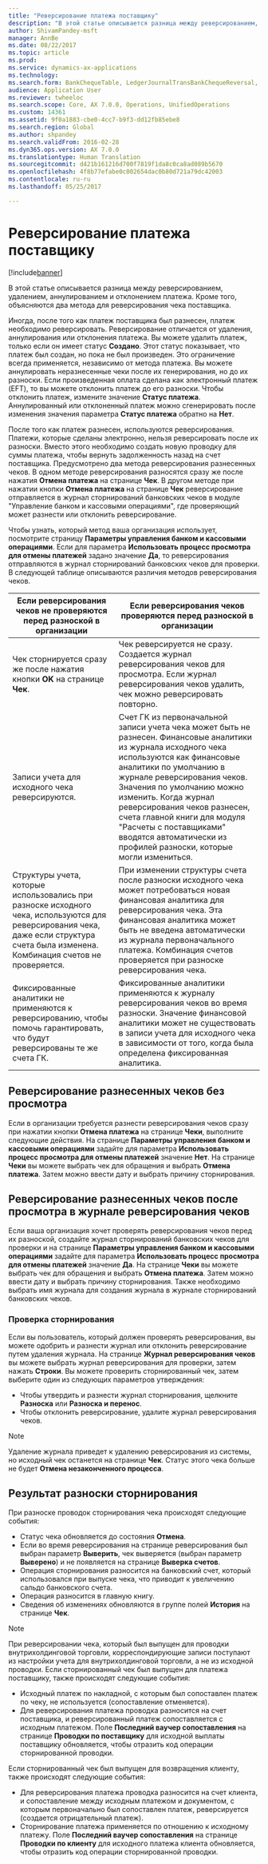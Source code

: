 ```yaml
---
title: "Реверсирование платежа поставщику"
description: "В этой статье описывается разница между реверсированием, удалением, аннулированием и отклонением платежа. Кроме того, объясняются два метода для реверсирования чека поставщика."
author: ShivamPandey-msft
manager: AnnBe
ms.date: 08/22/2017
ms.topic: article
ms.prod: 
ms.service: dynamics-ax-applications
ms.technology: 
ms.search.form: BankChequeTable, LedgerJournalTransBankChequeReversal, LedgerJournalTransVendPaym
audience: Application User
ms.reviewer: twheeloc
ms.search.scope: Core, AX 7.0.0, Operations, UnifiedOperations
ms.custom: 14361
ms.assetid: 9f0a1883-cbe0-4cc7-b9f3-dd12fb85ebe8
ms.search.region: Global
ms.author: shpandey
ms.search.validFrom: 2016-02-28
ms.dyn365.ops.version: AX 7.0.0
ms.translationtype: Human Translation
ms.sourcegitcommit: d421b161216d700f7819f1da8c0ca8ad089b5670
ms.openlocfilehash: 4f8b77efabe0c002654dac0b80d721a79dc42003
ms.contentlocale: ru-ru
ms.lasthandoff: 05/25/2017

---
```


# <a name="reverse-a-vendor-payment"></a>Реверсирование платежа поставщику

[!include[banner](../includes/banner.md)]


В этой статье описывается разница между реверсированием, удалением, аннулированием и отклонением платежа. Кроме того, объясняются два метода для реверсирования чека поставщика. 

Иногда, после того как платеж поставщика был разнесен, платеж необходимо реверсировать. Реверсирование отличается от удаления, аннулирования или отклонения платежа. Вы можете удалить платеж, только если он имеет статус **Создано**. Этот статус показывает, что платеж был создан, но пока не был произведен. Это ограничение всегда применяется, независимо от метода платежа. Вы можете аннулировать неразнесенные чеки после их генерирования, но до их разноски. Если произведенная оплата сделана как электронный платеж (EFT), то вы можете отклонить платеж до его разноски. Чтобы отклонить платеж, измените значение **Статус платежа**. Аннулированный или отклоненный платеж можно сгенерировать после изменения значения параметра **Статус платежа** обратно на **Нет**. 

После того как платеж разнесен, используются реверсирования. Платежи, которые сделаны электронно, нельзя реверсировать после их разноски. Вместо этого необходимо создать новую проводку для суммы платежа, чтобы вернуть задолженность назад на счет поставщика. Предусмотрено два метода реверсирования разнесенных чеков. В одном методе реверсирования разносятся сразу же после нажатия **Отмена платежа** на странице **Чек**. В другом методе при нажатии кнопки **Отмена платежа** на странице **Чек** реверсирование отправляется в журнал сторнирований банковских чеков в модуле "Управление банком и кассовыми операциями", где проверяющий может разнести или отклонить реверсирование. 

Чтобы узнать, который метод ваша организация использует, посмотрите страницу **Параметры управления банком и кассовыми операциями**. Если для параметра **Использовать процесс просмотра для отмены платежей** задано значение **Да**, то реверсирования отправляются в журнал сторнирований банковских чеков для проверки. В следующей таблице описываются различия методов реверсирования чеков.

| Если реверсирования чеков не проверяются перед разноской в организации                                                                                                                                  | Если реверсирования чеков проверяются перед разноской в организации                                                                                                                                                                                                                                                                                                                                                                     |
|-----------------------------------------------------------------------------------------------------------------------------------------------------------------------------------------------------|---------------------------------------------------------------------------------------------------------------------------------------------------------------------------------------------------------------------------------------------------------------------------------------------------------------------------------------------------------------------------------------------------------------------------------|
| Чек сторнируется сразу же после нажатия кнопки **OK** на странице **Чек**.                                                                                                                      | Чек реверсируется не сразу. Создается журнал реверсирования чеков для просмотра. Если журнал реверсирования чеков удалить, чек можно реверсировать повторно.                                                                                                                                                                                                                                                                |
| Записи учета для исходного чека реверсируются.                                                                                                                                         | Счет ГК из первоначальной записи учета чека может быть не разнесен. Финансовые аналитики из журнала исходного чека используются как финансовые аналитики по умолчанию в журнале реверсирования чеков. Значения по умолчанию можно изменить. Когда журнал реверсирования чеков разнесен, счета главной книги для модуля "Расчеты с поставщиками" вводятся автоматически из профилей разноски, которые могли измениться. |
| Структуры учета, которые использовались при разноске исходного чека, используются для реверсирования чека, даже если структура счета была изменена. Комбинация счетов не проверяется. | При изменении структуры счета после разноски исходного чека может потребоваться новая финансовая аналитика для реверсирования чека. Эта финансовая аналитика может быть не введена автоматически из журнала первоначального платежа. Комбинация счетов проверяется при разноске реверсирования чека.                                                                                                        |
| Фиксированные аналитики не применяются к реверсированию, чтобы помочь гарантировать, что будут реверсированы те же счета ГК.                                                                                      | Фиксированные аналитики применяются к журналу реверсирования чеков во время разноски. Значение финансовой аналитики может не существовать в записи учета для исходного чека в зависимости от того, когда была определена фиксированная аналитика.                                                                                                                                                                                                     |

## <a name="reverse-posted-checks-without-reviewing-them"></a>Реверсирование разнесенных чеков без просмотра
Если в организации требуется разнести реверсирования чеков сразу при нажатии кнопки **Отмена платежа** на странице **Чеки**, выполните следующие действия. На странице **Параметры управления банком и кассовыми операциями** задайте для параметра **Использовать процесс просмотра для отмены платежей** значение **Нет**. На странице **Чеки** вы можете выбрать чек для обращения и выбрать **Отмена платежа**. Затем можно ввести дату и выбрать причину сторнирования.

## <a name="reverse-posted-checks-after-they-are-reviewed-in-the-check-reversal-journal"></a>Реверсирование разнесенных чеков после просмотра в журнале реверсирования чеков
Если ваша организация хочет проверять реверсирования чеков перед их разноской, создайте журнал сторнирований банковских чеков для проверки и на странице **Параметры управления банком и кассовыми операциями** задайте для параметра **Использовать процесс просмотра для отмены платежей** значение **Да**. На странице **Чеки** вы можете выбрать чек для обращения и выбрать **Отмена платежа**. Затем можно ввести дату и выбрать причину сторнирования. Также необходимо выбрать имя журнала для создания журнала в журнале сторнирований банковских чеков.

### <a name="review-a-reversal"></a>Проверка сторнирования

Если вы пользователь, который должен проверять реверсирования, вы можете одобрить и разнести журнал или отклонить реверсирование путем удаления журнала. На странице **Журнал реверсирования чеков** вы можете выбрать журнал реверсирования для проверки, затем нажать **Строки**. Вы можете проверить сторнированный чек, затем выберите один из следующих параметров утверждения:

-   Чтобы утвердить и разнести журнал сторнирования, щелкните **Разноска** или **Разноска и перенос**.
-   Чтобы отклонить реверсирование, удалите журнал реверсирования чеков.

> [!NOTE]
> Удаление журнала приведет к удалению реверсирования из системы, но исходный чек останется на странице **Чек**. Статус этого чека больше не будет **Отмена незаконченного процесса**.

## <a name="results-of-posting-a-reversal"></a>Результат разноски сторнирования
При разноске проводок сторнирования чека происходят следующие события:

-   Статус чека обновляется до состояния **Отмена**.
-   Если во время реверсирования на странице реверсирования был выбран параметр **Выверить**, чек выверяется (выбран параметр **Выверено**) и не появляется на странице **Выверка счетов**.
-   Операция сторнирования разносится на банковский счет, который использовался при выпуске чека, что приводит к увеличению сальдо банковского счета.
-   Операция разносится в главную книгу.
-   Сведения об изменениях обновляются в группе полей **История** на странице **Чек**.

> [!NOTE] 
> При реверсировании чека, который был выпущен для проводки внутрихолдинговой торговли, корреспондирующие записи поступают из настройки учета для внутрихолдинговой торговли, а не из исходной проводки. Если сторнированный чек был выпущен для платежа поставщику, также происходят следующие события:

-   Исходный платеж по накладной, с которым был сопоставлен платеж по чеку, не используется (сопоставление отменяется).
-   Для реверсирования платежа проводка разносится на счет поставщика, и реверсированный платеж сопоставляется с исходным платежом. Поле **Последний ваучер сопоставления** на странице **Проводки по поставщику** для исходной выплаты поставщику обновляется, чтобы отразить код операции сторнированной проводки.

Если сторнированный чек был выпущен для возвращения клиенту, также происходят следующие события:

-   Для реверсирования платежа проводка разносится на счет клиента, и сопоставление между исходным платежом и документом, с которым первоначально был сопоставлен платеж, реверсируется (создается отрицательный платеж).
-   Сторнирование платежа применяется по отношению к исходному платежу. Поле **Последний ваучер сопоставления** на странице **Проводки по клиенту** для исходного платежа клиента обновляется, чтобы отразить код операции сторнированной проводки.





